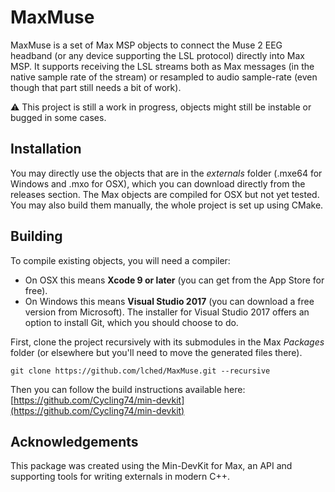 # MaxMuse
MaxMuse is a set of Max MSP objects to connect the Muse 2 EEG headband (or any device supporting the LSL protocol) directly into Max MSP. It supports receiving the LSL streams both as Max messages (in the native sample rate of the stream) or resampled to audio sample-rate (even though that part still needs a bit of work). 

⚠️ This project is still a work in progress, objects might still be instable or bugged in some cases.

## Installation
You may directly use the objects that are in the _externals_ folder (.mxe64 for Windows and .mxo for OSX), which you can download directly from the releases section. The Max objects are compiled for OSX but not yet tested. You may also build them manually, the whole project is set up using CMake. 

## Building
To compile existing objects, you will need a compiler:

* On OSX this means **Xcode 9 or later** (you can get from the App Store for free).
* On Windows this means **Visual Studio 2017** (you can download a free version from Microsoft). The installer for Visual Studio 2017 offers an option to install Git, which you should choose to do.

First, clone the project recursively with its submodules in the Max _Packages_ folder (or elsewhere but you'll need to move the generated files there). 

    git clone https://github.com/lched/MaxMuse.git --recursive
Then you can follow the build instructions available here: [https://github.com/Cycling74/min-devkit](https://github.com/Cycling74/min-devkit)

## Acknowledgements
This package was created using the Min-DevKit for Max, an API and supporting tools for writing externals in modern C++.

